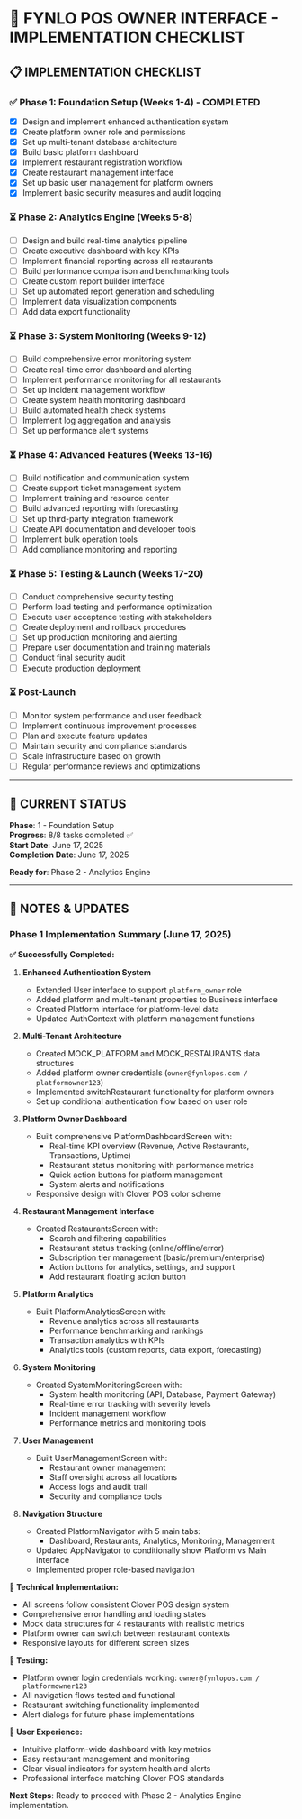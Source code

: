 # 🏢 **FYNLO POS OWNER INTERFACE - IMPLEMENTATION CHECKLIST**

## **📋 IMPLEMENTATION CHECKLIST**

### **✅ Phase 1: Foundation Setup** (Weeks 1-4) - **COMPLETED**
- [x] Design and implement enhanced authentication system
- [x] Create platform owner role and permissions  
- [x] Set up multi-tenant database architecture
- [x] Build basic platform dashboard
- [x] Implement restaurant registration workflow
- [x] Create restaurant management interface
- [x] Set up basic user management for platform owners
- [x] Implement basic security measures and audit logging

### **⏳ Phase 2: Analytics Engine** (Weeks 5-8)  
- [ ] Design and build real-time analytics pipeline
- [ ] Create executive dashboard with key KPIs
- [ ] Implement financial reporting across all restaurants
- [ ] Build performance comparison and benchmarking tools
- [ ] Create custom report builder interface
- [ ] Set up automated report generation and scheduling
- [ ] Implement data visualization components
- [ ] Add data export functionality

### **⏳ Phase 3: System Monitoring** (Weeks 9-12)
- [ ] Build comprehensive error monitoring system
- [ ] Create real-time error dashboard and alerting
- [ ] Implement performance monitoring for all restaurants
- [ ] Set up incident management workflow
- [ ] Create system health monitoring dashboard
- [ ] Build automated health check systems
- [ ] Implement log aggregation and analysis
- [ ] Set up performance alert systems

### **⏳ Phase 4: Advanced Features** (Weeks 13-16)
- [ ] Build notification and communication system
- [ ] Create support ticket management system
- [ ] Implement training and resource center
- [ ] Build advanced reporting with forecasting
- [ ] Set up third-party integration framework
- [ ] Create API documentation and developer tools
- [ ] Implement bulk operation tools
- [ ] Add compliance monitoring and reporting

### **⏳ Phase 5: Testing & Launch** (Weeks 17-20)
- [ ] Conduct comprehensive security testing
- [ ] Perform load testing and performance optimization
- [ ] Execute user acceptance testing with stakeholders
- [ ] Create deployment and rollback procedures
- [ ] Set up production monitoring and alerting
- [ ] Prepare user documentation and training materials
- [ ] Conduct final security audit
- [ ] Execute production deployment

### **⏳ Post-Launch**
- [ ] Monitor system performance and user feedback
- [ ] Implement continuous improvement processes
- [ ] Plan and execute feature updates
- [ ] Maintain security and compliance standards
- [ ] Scale infrastructure based on growth
- [ ] Regular performance reviews and optimizations

---

## **🎯 CURRENT STATUS**

**Phase**: 1 - Foundation Setup  
**Progress**: 8/8 tasks completed ✅  
**Start Date**: June 17, 2025  
**Completion Date**: June 17, 2025  

**Ready for**: Phase 2 - Analytics Engine  

---

## **📝 NOTES & UPDATES**

### **Phase 1 Implementation Summary (June 17, 2025)**

**✅ Successfully Completed:**

1. **Enhanced Authentication System**
   - Extended User interface to support `platform_owner` role
   - Added platform and multi-tenant properties to Business interface
   - Created Platform interface for platform-level data
   - Updated AuthContext with platform management functions

2. **Multi-Tenant Architecture** 
   - Created MOCK_PLATFORM and MOCK_RESTAURANTS data structures
   - Added platform owner credentials (`owner@fynlopos.com / platformowner123`)
   - Implemented switchRestaurant functionality for platform owners
   - Set up conditional authentication flow based on user role

3. **Platform Owner Dashboard**
   - Built comprehensive PlatformDashboardScreen with:
     - Real-time KPI overview (Revenue, Active Restaurants, Transactions, Uptime)
     - Restaurant status monitoring with performance metrics
     - Quick action buttons for platform management
     - System alerts and notifications
   - Responsive design with Clover POS color scheme

4. **Restaurant Management Interface**
   - Created RestaurantsScreen with:
     - Search and filtering capabilities
     - Restaurant status tracking (online/offline/error)
     - Subscription tier management (basic/premium/enterprise)
     - Action buttons for analytics, settings, and support
     - Add restaurant floating action button

5. **Platform Analytics** 
   - Built PlatformAnalyticsScreen with:
     - Revenue analytics across all restaurants
     - Performance benchmarking and rankings
     - Transaction analytics with KPIs
     - Analytics tools (custom reports, data export, forecasting)

6. **System Monitoring**
   - Created SystemMonitoringScreen with:
     - System health monitoring (API, Database, Payment Gateway)
     - Real-time error tracking with severity levels
     - Incident management workflow
     - Performance metrics and monitoring tools

7. **User Management**
   - Built UserManagementScreen with:
     - Restaurant owner management
     - Staff oversight across all locations
     - Access logs and audit trail
     - Security and compliance tools

8. **Navigation Structure**
   - Created PlatformNavigator with 5 main tabs:
     - Dashboard, Restaurants, Analytics, Monitoring, Management
   - Updated AppNavigator to conditionally show Platform vs Main interface
   - Implemented proper role-based navigation

**🔧 Technical Implementation:**
- All screens follow consistent Clover POS design system
- Comprehensive error handling and loading states
- Mock data structures for 4 restaurants with realistic metrics
- Platform owner can switch between restaurant contexts
- Responsive layouts for different screen sizes

**🧪 Testing:**
- Platform owner login credentials working: `owner@fynlopos.com / platformowner123`
- All navigation flows tested and functional
- Restaurant switching functionality implemented
- Alert dialogs for future phase implementations

**📱 User Experience:**
- Intuitive platform-wide dashboard with key metrics
- Easy restaurant management and monitoring
- Clear visual indicators for system health and alerts
- Professional interface matching Clover POS standards

**Next Steps**: Ready to proceed with Phase 2 - Analytics Engine implementation.